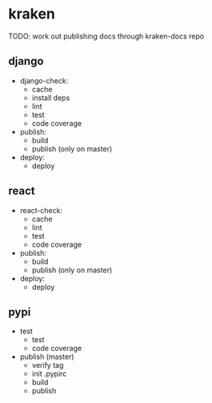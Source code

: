 # kraken

TODO: work out publishing docs through kraken-docs repo


## django

* django-check:
  * cache
  * install deps
  * lint
  * test
  * code coverage
* publish:
  * build
  * publish (only on master)
* deploy:
  * deploy

## react

* react-check:
  * cache
  * lint
  * test
  * code coverage
* publish:
  * build
  * publish (only on master)
* deploy:
  * deploy

## pypi

* test
  * test
  * code coverage
* publish (master)
  * verify tag
  * init .pypirc
  * build
  * publish
